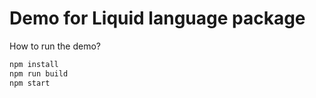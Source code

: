 # Demo for Liquid language package

How to run the demo?

```bash
npm install
npm run build
npm start
```
